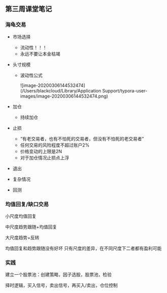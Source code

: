 ## 第三周课堂笔记

### 海龟交易

* 市场选择

  * 流动性！！！
  * 永远不要让本金枯竭

* 头寸规模

  * 波动性公式

    ![image-20200306144532474](/Users/blackcloud/Library/Application Support/typora-user-images/image-20200306144532474.png)

* 加仓

  * 持续加仓

* 止损

  * “有老交易者，也有不怕死的交易者，但没有不怕死的老交易者”
  * 任何交易的风险程度不超过账户2%
  * 价格变动的上限是2N
  * 对于加仓情况止损点上浮

* 退出

* 复杂情况

* 回测





### 均值回复/缺口交易

小尺度均值回复

中尺度趋势跟随+均值回复

大尺度趋势+反转

均值回复和趋势跟随没有好坏 只有尺度的差异，在不同尺度下二者都有盈利可能



### 实践

建立一个股票池：创建策略，因子选股，股票池，检验

择时逻辑，买入信号，卖出信号，再买入/卖出，仓位控制

